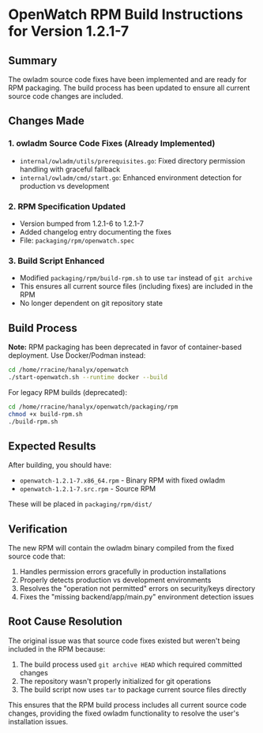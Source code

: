 # OpenWatch RPM Build Instructions for Version 1.2.1-7

## Summary
The owladm source code fixes have been implemented and are ready for RPM packaging. The build process has been updated to ensure all current source code changes are included.

## Changes Made

### 1. owladm Source Code Fixes (Already Implemented)
- `internal/owladm/utils/prerequisites.go`: Fixed directory permission handling with graceful fallback
- `internal/owladm/cmd/start.go`: Enhanced environment detection for production vs development

### 2. RPM Specification Updated
- Version bumped from 1.2.1-6 to 1.2.1-7
- Added changelog entry documenting the fixes
- File: `packaging/rpm/openwatch.spec`

### 3. Build Script Enhanced
- Modified `packaging/rpm/build-rpm.sh` to use `tar` instead of `git archive`
- This ensures all current source files (including fixes) are included in the RPM
- No longer dependent on git repository state

## Build Process

**Note:** RPM packaging has been deprecated in favor of container-based deployment. Use Docker/Podman instead:

```bash
cd /home/rracine/hanalyx/openwatch
./start-openwatch.sh --runtime docker --build
```

For legacy RPM builds (deprecated):

```bash
cd /home/rracine/hanalyx/openwatch/packaging/rpm
chmod +x build-rpm.sh
./build-rpm.sh
```

## Expected Results

After building, you should have:
- `openwatch-1.2.1-7.x86_64.rpm` - Binary RPM with fixed owladm
- `openwatch-1.2.1-7.src.rpm` - Source RPM

These will be placed in `packaging/rpm/dist/`

## Verification

The new RPM will contain the owladm binary compiled from the fixed source code that:
1. Handles permission errors gracefully in production installations
2. Properly detects production vs development environments
3. Resolves the "operation not permitted" errors on security/keys directory
4. Fixes the "missing backend/app/main.py" environment detection issues

## Root Cause Resolution

The original issue was that source code fixes existed but weren't being included in the RPM because:
1. The build process used `git archive HEAD` which required committed changes
2. The repository wasn't properly initialized for git operations
3. The build script now uses `tar` to package current source files directly

This ensures that the RPM build process includes all current source code changes, providing the fixed owladm functionality to resolve the user's installation issues.
